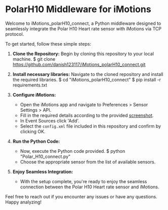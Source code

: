 # PolarH10 Middleware for iMotions

Welcome to iMotions_polarH10_connect, a Python middleware designed to seamlessly integrate the Polar H10 Heart rate sensor with iMotions via TCP protocol.

To get started, follow these simple steps:

1. **Clone the Repository:** Begin by cloning this repository to your local machine.
      $ git clone https://github.com/danish123117/iMotions_polarH10_connect.git

2. **Install necessary libraries:** Navigate to the cloned repository and install the required libraries.
      $ cd "iMotions_polarH10_connect"
      $ pip install -r requirements.txt
  
3. **Configure iMotions:**
   - Open the iMotions app and navigate to Preferences > Sensor Settings > API.
   - Fill in the required details according to the provided [screenshot](https://github.com/danish123117/iMotions_polarH10_connect/blob/main/iMotions%20API%20sanpshot.png).
   - In Event Sources click 'Add'.
   - Select the `config.xml` file included in this repository and confirm by clicking OK.

4. **Run the Python Code:**
   - Now, execute the Python code provided.
   $ python "Polar_H10_connect.py"
   - Choose the appropriate sensor from the list of available sensors.

5. **Enjoy Seamless Integration:**
   - With the setup complete, you're ready to enjoy the seamless connection between the Polar H10 Heart rate sensor and iMotions.

Feel free to reach out if you encounter any issues or have any questions. Happy analyzing!



